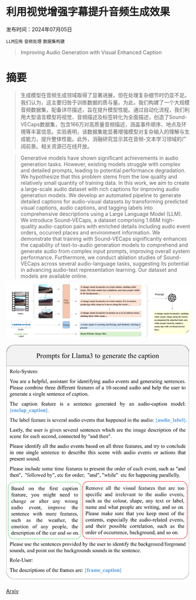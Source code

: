 # 利用视觉增强字幕提升音频生成效果

发布时间：2024年07月05日

`LLM应用` `音频处理` `数据集构建`

> Improving Audio Generation with Visual Enhanced Caption

# 摘要

> 生成模型在音频生成领域取得了显著进展，但在处理复杂细节时仍显不足。我们认为，这主要归咎于训练数据的质与量。为此，我们构建了一个大规模音频数据集，配备详尽描述，旨在提升模型性能。通过自动化流程，我们利用大型语言模型将视觉、音频描述及标签转化为全面描述，创造了Sound-VECaps数据集，包含166万对高质量音频描述，涵盖事件顺序、地点及环境等丰富信息。实验表明，该数据集能显著增强模型对复杂输入的理解与生成能力，提升整体性能。此外，消融研究显示其在音频-文本学习领域的广阔前景。相关资源已在线开放。

> Generative models have shown significant achievements in audio generation tasks. However, existing models struggle with complex and detailed prompts, leading to potential performance degradation. We hypothesize that this problem stems from the low quality and relatively small quantity of training data. In this work, we aim to create a large-scale audio dataset with rich captions for improving audio generation models. We develop an automated pipeline to generate detailed captions for audio-visual datasets by transforming predicted visual captions, audio captions, and tagging labels into comprehensive descriptions using a Large Language Model (LLM). We introduce Sound-VECaps, a dataset comprising 1.66M high-quality audio-caption pairs with enriched details including audio event orders, occurred places and environment information. We demonstrate that training with Sound-VECaps significantly enhances the capability of text-to-audio generation models to comprehend and generate audio from complex input prompts, improving overall system performance. Furthermore, we conduct ablation studies of Sound-VECaps across several audio-language tasks, suggesting its potential in advancing audio-text representation learning. Our dataset and models are available online.

![利用视觉增强字幕提升音频生成效果](../../../paper_images/2407.04416/x1.png)

![利用视觉增强字幕提升音频生成效果](../../../paper_images/2407.04416/x2.png)

[Arxiv](https://arxiv.org/abs/2407.04416)